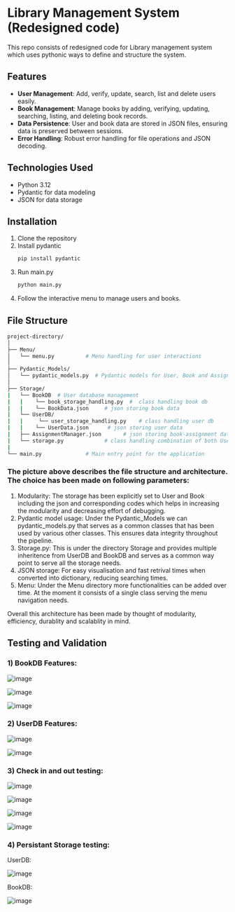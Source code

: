 # Library Management System (Redesigned code)

This repo consists of redesigned code for Library management system which uses pythonic ways to define and structure the system. 

## Features

- **User Management**: Add, verify, update, search, list and delete users easily.
- **Book Management**: Manage books by adding, verifying, updating, searching, listing, and deleting book records.
- **Data Persistence**: User and book data are stored in JSON files, ensuring data is preserved between sessions.
- **Error Handling**: Robust error handling for file operations and JSON decoding.

## Technologies Used

- Python 3.12
- Pydantic for data modeling
- JSON for data storage

## Installation

1. Clone the repository
2. Install pydantic
   ```bash
   pip install pydantic
3. Run main.py
   ```bash
   python main.py
4. Follow the interactive menu to manage users and books.

## File Structure
```bash
project-directory/
│
├── Menu/
│   └── menu.py          # Menu handling for user interactions
│
├── Pydantic_Models/
│   └── pydantic_models.py  # Pydantic models for User, Book and Assignment data
│
├── Storage/
|   └── BookDB  # User database management
|   |    └── book_storage_handling.py  #  class handling book db
|   |    └── BookData.json     # json storing book data
|   └── UserDB/
|   |     └── user_storage_handling.py    # class handling user db
|   |    └── UserData.json      # json storing user data
|   ├── AssignmentManager.json       # json storing book-assignment data
|   └── storage.py             # class handling combination of both UserDB and BookDB as inheritence
|
└── main.py              # Main entry point for the application
```
### The picture above describes the file structure and architecture. The choice has been made on following parameters:
1) Modularity: The storage has been explicitly set to User and Book including the json and corresponding codes which helps in increasing the modularity and decreasing effort of debugging.
2) Pydantic model usage: Under the Pydantic_Models we can pydantic_models.py that serves as a common classes that has been used by various other classes. This ensures data integrity throughout the pipeline.
3) Storage.py: This is under the directory Storage and provides multiple inheritence from UserDB and BookDB and serves as a common way point to serve all the storage needs.
4) JSON storage: For easy visualisation and fast retrival times when converted into dictionary, reducing searching times.
5) Menu: Under the Menu directory more functionalities can be added over time. At the moment it consists of a single class serving the menu navigation needs.

Overall this architecture has been made by thought of modularity, efficiency, durablity and scalablity in mind.


## Testing and Validation
### 1) BookDB Features:

![image](https://github.com/user-attachments/assets/21ef3053-5119-4853-b389-41d32165a72a)

![image](https://github.com/user-attachments/assets/9171b9c9-8c4b-4fda-baf8-0fdf0e62139c)

![image](https://github.com/user-attachments/assets/d0bb1111-9ca7-4782-b9da-e8b757e39596)

### 2) UserDB Features:

![image](https://github.com/user-attachments/assets/3e4dbcfc-da85-4dbb-b020-c06ecd53f187)

   
![image](https://github.com/user-attachments/assets/d699eaa2-9fdb-4379-839f-1b875cb4bb0e)

### 3) Check in and out testing:

![image](https://github.com/user-attachments/assets/482e9ed2-df5c-4101-804f-66ebfdad6c78)

![image](https://github.com/user-attachments/assets/6b9ece7f-7d9b-4e1a-ba52-a29a7c5794cc)

![image](https://github.com/user-attachments/assets/e31420b0-597f-4ac1-9b86-ae415800868b)

![image](https://github.com/user-attachments/assets/4b1dad65-267a-4321-82fb-0ff320e2562f)

### 4) Persistant Storage testing:

UserDB:

![image](https://github.com/user-attachments/assets/c3d521f8-bedd-4a23-aa24-953cb3b45c4e)

BookDB:

![image](https://github.com/user-attachments/assets/9b28b908-ccf8-4a13-8fd0-ca0555d8ac06)












